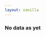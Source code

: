 ```yaml
---
layout: vanilla
---
```

<head>
    <meta charset="utf-8">
    <meta http-equiv="Content-Type" content="text/html; charset=UTF-8">
    <meta http-equiv="X-UA-Compatible" content="IE=edge">
    <meta name="viewport" content="width=device-width, initial-scale=1">
    <!-- The above 3 meta tags *must* come first in the head; any other head content must come *after* these tags -->
    <link rel="stylesheet" href="css/bulma-0.7.1.css">
    <link rel="stylesheet" href="css/fontello.css">
    <link rel="stylesheet" href="css/index.css">
    <title>Metaframe pipe passthrough</title>
</head>
<body>

<div class="container">
  <div id="header">
    <a id="add-input-button" class="button is-success is-outlined">
      <span class="icon is-small">
        <i class="icon-plus-squared-alt"></i>
      </span>
    </a>
    <h3 id="nodata">No data as yet</h3>
  </div>
  <div id="input-rows" class="input-rows"></div>
</div>

<script src="{{site.data.urls-internal.metaframe_library_path}}"></script>
<script src="index.js"></script>
</body>
